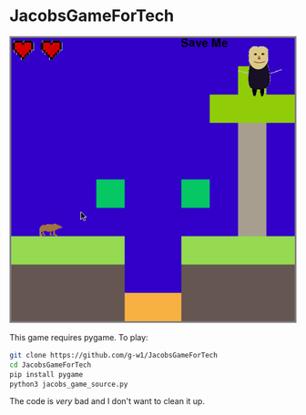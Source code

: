 # JacobsGameForTech

![scrot](pics/scrot.png)

This game requires pygame. To play:
```bash
git clone https://github.com/g-w1/JacobsGameForTech
cd JacobsGameForTech
pip install pygame
python3 jacobs_game_source.py
```

The code is *very* bad and I don't want to clean it up.
